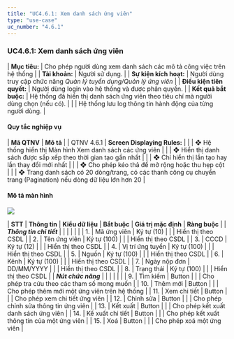 ```yaml
---
title: "UC4.6.1: Xem danh sách ứng viên"
type: "use-case"
uc_number: "4.6.1"
---
```


### UC4.6.1: Xem danh sách ứng viên

| **Mục tiêu:** | Cho phép người dùng xem danh sách các mô tả công việc trên hệ thống |
| **Tài khoản:** | Người sử dụng. |
| **Sự kiện kích hoạt:** | Người dùng truy cập chức năng *Quản lý tuyển dụng/Quản lý ứng viên* |
| **Điều kiện tiên quyết:** | Người dùng login vào hệ thống và được phân quyền. |
| **Kết quả bắt buộc:** | Hệ thống đã hiển thị danh sách ứng viên theo tiêu chí mà người dùng chọn (nếu có). |
|  | Hệ thống lưu log thông tin hành động của từng người dùng. |

#### Quy tắc nghiệp vụ

| **Mã QTNV** | **Mô tả** |
| QTNV 4.6.1 | **Screen Displaying Rules:** |
|  | ❖ Hệ thống hiển thị Màn hình Xem danh sách các ứng viên |
|  | ❖ Hiển thị danh sách được sắp xếp theo thời gian tạo gần nhất |
|  | ❖ Chỉ hiển thị lần tạo hay lần thay đổi mới nhất |
|  | ❖ Cho phép kéo thả để mở rộng hoặc thu hẹp cột |
|  | ❖ Trang danh sách có 20 dòng/trang, có các thanh công cụ chuyển trang (Pagination) nếu dòng dữ liệu lớn hơn 20 |

#### Mô tả màn hình

![](media/image63.png)

| **STT** | **Thông tin** | **Kiểu dữ liệu** | **Bắt buộc** | **Giá trị mặc định** | **Ràng buộc** |
| ***Thông tin chi tiết*** |  |  |  |  |  |
| 1\. | Mã ứng viên | Ký tự (10) |  |  | Hiển thị theo CSDL |
| 2\. | Tên ứng viên | Ký tự (100) |  |  | Hiển thị theo CSDL |
| 3\. | CCCD | Ký tự (12) |  |  | Hiển thị theo CSDL |
| 4\. | Vị trí ứng tuyển | Ký tự (100) |  |  | Hiển thị theo CSDL |
| 5\. | Nguồn | Ký tự (100) |  |  | Hiển thị theo CSDL |
| 6\. | Kênh | Ký tự (100) |  |  | Hiển thị theo CSDL |
| 7\. | Ngày nộp đơn | DD/MM/YYYY |  |  | Hiển thị theo CSDL |
| 8\. | Trạng thái | Ký tự (100) |  |  | Hiển thị theo CSDL |
| ***Nút chức năng*** |  |  |  |  |  |
| 9\. | Tìm kiếm | Button |  |  | Cho phép tra cứu theo các tham số mong muốn |
| 10\. | Thêm mới | Button |  |  | Cho phép thêm mới một ứng viên trên hệ thống |
| 11\. | Xem chi tiết | Button |  |  | Cho phép xem chi tiết ứng viên |
| 12\. | Chỉnh sửa | Button |  |  | Cho phép chỉnh sửa thông tin ứng viên |
| 13\. | Kết xuất | Button |  |  | Cho phép kết xuất danh sách ứng viên |
| 14\. | Kế xuất chi tiết | Button |  |  | Cho phép kết xuất thông tin của một ứng viên |
| 15\. | Xoá | Button |  |  | Cho phép xoá một ứng viên |
